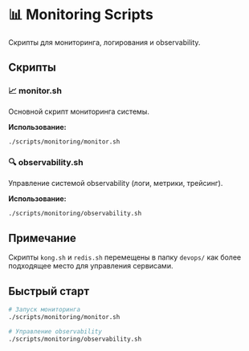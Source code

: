 # 📊 Monitoring Scripts

Скрипты для мониторинга, логирования и observability.

## Скрипты

### 📈 monitor.sh

Основной скрипт мониторинга системы.

**Использование:**

```bash
./scripts/monitoring/monitor.sh
```

### 🔍 observability.sh

Управление системой observability (логи, метрики, трейсинг).

**Использование:**

```bash
./scripts/monitoring/observability.sh
```

## Примечание

Скрипты `kong.sh` и `redis.sh` перемещены в папку `devops/` как более подходящее место для управления сервисами.

## Быстрый старт

```bash
# Запуск мониторинга
./scripts/monitoring/monitor.sh

# Управление observability
./scripts/monitoring/observability.sh
```
